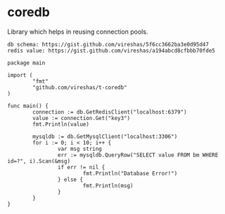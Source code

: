 coredb
======

Library which helps in reusing connection pools.

    db schema: https://gist.github.com/vireshas/5f6cc3662ba3e0d95d47
    redis value: https://gist.github.com/vireshas/a194abcd8cfbbb70fde5

    package main
    
    import (
            "fmt"
            "github.com/vireshas/t-coredb"
    )
    
    func main() {
            connection := db.GetRedisClient("localhost:6379")
            value := connection.Get("key3")
            fmt.Println(value)
    
            mysqldb := db.GetMysqlClient("localhost:3306")
            for i := 0; i < 10; i++ {
                    var msg string
                    err := mysqldb.QueryRow("SELECT value FROM bm WHERE id=?", i).Scan(&msg)
                    if err != nil {
                            fmt.Println("Database Error!")
                    } else {
                            fmt.Println(msg)
                    }
            }
    }
